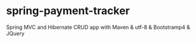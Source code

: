 # spring-payment-tracker
Spring MVC and Hibernate CRUD app with Maven &amp; utf-8 &amp; Bootstramp4 &amp; JQuery
